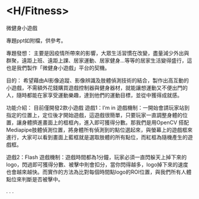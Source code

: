 # <H/Fitness>
微健身小遊戲

專題ppt如附檔，供參考。

專題發想：
主要是因疫情所帶來的影響，大眾生活習慣在改變，盡量減少外出與群聚，遠距上班、遠距上課、居家運動、居家健身...等等的居家生活變得盛行，這也是我們製作「微健身小遊戲」平台的契機。

目的： 
希望藉由AI影像追蹤、影像辨識及肢體偵測技術的結合，製作出高互動的小遊戲，不需額外花錢購買遊戲控制器與健身器材，就能讓想運動又不便出門的人，隨時都能在家享受運動樂趣，達到他們的運動目標，並從中獲得成就感。

功能介紹：
目前僅開發2款小遊戲
遊戲1：I’m in
遊戲機制：一開始會請玩家站到指定的位置上，定位後才開始遊戲，這遊戲很簡單，只要玩家一直調整身體的位置，讓身體擠進畫面上的框框內，進入即可獲得分數。那我們是用OpenCV 搭配Mediapipe肢體偵測位置，將身體所有偵測到的點位選起來，與螢幕上的遊戲框來進行，大家可以看到畫面上藍框就是選取肢體的所有點位，而紅框為隨機產生的遊戲框。

遊戲2：Flash
遊戲機制：遊戲時間都為1分鐘，玩家必須一直閃躲天上掉下來的logo，閃過即可獲得分數、被擊中則會扣分，當你閃得越多，logo掉下來的速度也會越來越快。而實作的方法為比對每個時間點logo的ROI位置，與我們所有人體點位來判斷是否被擊中。

.
.
.
